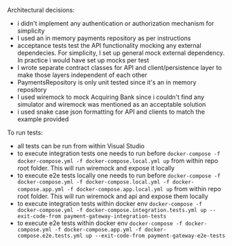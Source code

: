 Architectural decisions:
- i didn't implement any authentication or authorization mechanism for simplicity
- I used an in memory payments repository as per instructions
- acceptance tests test the API functionality mocking any external dependecies. For simplicity, I set up general mock external dependency. In practice i would have set up mocks per test
- I wrote separate contract classes for API and client/persistence layer to make those layers independent of each other
- PaymentsRepository is only unit tested since it's an in memory repository
- I used wiremock to mock Acquiring Bank since i couldn't find any simulator and wiremock was mentioned as an acceptable solution
- i used snake case json formatting for API and clients to match the example provided

To run tests:
- all tests can be run from within Visual Studio
- to execute integration tests one needs to run before `docker-compose -f docker-compose.yml -f docker-compose.local.yml up` from within repo root folder. This will run wiremock and expose it locally
- to execute e2e tests locally one needs to run before `docker-compose -f docker-compose.yml -f docker-compose.local.yml -f docker-compose.app.yml -f docker-compose.app.local.yml up` from within repo root folder. This will run wiremock and api and expose them locally
- to execute integration tests within docker env `docker-compose -f docker-compose.yml -f docker-compose.integration.tests.yml up --exit-code-from payment-gateway-integration-tests`
- to execute e2e tests within docker env `docker-compose -f docker-compose.yml -f docker-compose.app.yml -f docker-compose.e2e.tests.yml up --exit-code-from payment-gateway-e2e-tests`